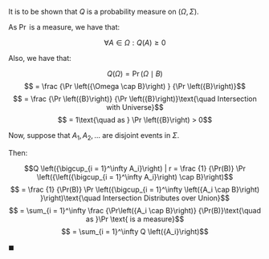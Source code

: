 It is to be shown that $Q$ is a probability measure on $\left({\Omega, \Sigma}\right)$.


As $\Pr$ is a measure, we have that:

$$\forall A \in \Omega: Q (A) \geq 0$$

Also, we have that:

$$ Q \left(\Omega\right) = \Pr \left(\Omega\mid B\right)$$
$$ = \frac {\Pr \left({\Omega \cap B}\right) } {\Pr \left({B}\right)}$$
$$ = \frac {\Pr \left({B}\right)} {\Pr \left({B}\right)}\text{\quad Intersection with Universe}$$
$$ = 1\text{\quad as } \Pr \left({B}\right) > 0$$


Now, suppose that $A_1, A_2, \ldots$ are disjoint events in $\Sigma$.

Then:

$$Q \left({\bigcup_{i  = 1}^\infty A_i}\right)
      | r = \frac {1} {\Pr(B)} \Pr \left({\left({\bigcup_{i  = 1}^\infty A_i}\right) \cap B}\right)$$
$$ = \frac {1} {\Pr(B)} \Pr \left({\bigcup_{i  = 1}^\infty \left({A_i \cap B}\right) }\right)\text{\quad Intersection Distributes over Union}$$
$$ = \sum_{i  = 1}^\infty \frac {\Pr\left({A_i \cap B}\right)} {\Pr(B)}\text{\quad as }\Pr \text{ is a measure}$$
$$ = \sum_{i  = 1}^\infty Q \left({A_i}\right)$$

$\blacksquare$